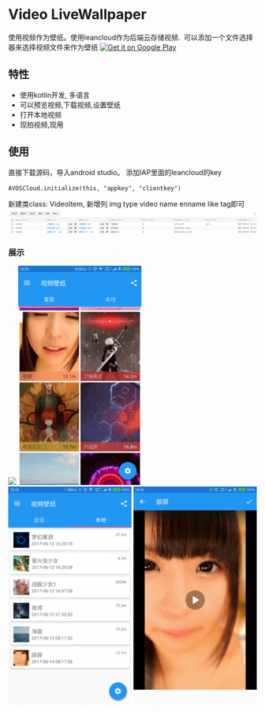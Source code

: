 # Video LiveWallpaper
使用视频作为壁纸。使用leancloud作为后端云存储视频. 
可以添加一个文件选择器来选择视频文件来作为壁纸
<a href='https://play.google.com/store/apps/details?id=com.i7play.videopapger&pcampaignid=MKT-Other-global-all-co-prtnr-py-PartBadge-Mar2515-1'><img alt='Get it on Google Play' src='https://play.google.com/intl/en_us/badges/images/generic/en_badge_web_generic.png' width="170px"/></a>
 ## 特性
 * 使用kotlin开发, 多语言
 * 可以预览视频,下载视频,设置壁纸
 * 打开本地视频
 * 现拍视频,现用
 
## 使用
 直接下载源码，导入android studio。 添加IAP里面的leancloud的key
 ```
 AVOSCloud.initialize(this, "appkey", "clientkey")
 ```
 新建类class:
 VideoItem, 新增列 img type video name enname like tag即可
 <img src="docs/5.png"/>
### 展示
<img src="docs/4.gif" width="250px"/>
<img src="docs/1.png" width="250px"/>
<img src="docs/2.png" width="250px"/>
<img src="docs/3.png" width="250px"/>


